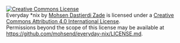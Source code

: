 <a rel="license" href="http://creativecommons.org/licenses/by/4.0/"><img alt="Creative Commons License" style="border-width:0" src="https://i.creativecommons.org/l/by/4.0/88x31.png" /></a><br /><span xmlns:dct="http://purl.org/dc/terms/" property="dct:title">Everyday *nix</span> by <a xmlns:cc="http://creativecommons.org/ns#" href="https://github.com/mohsend/everyday-nix" property="cc:attributionName" rel="cc:attributionURL">Mohsen Dastjerdi Zade</a> is licensed under a <a rel="license" href="http://creativecommons.org/licenses/by/4.0/">Creative Commons Attribution 4.0 International License</a>.<br />Permissions beyond the scope of this license may be available at <a xmlns:cc="http://creativecommons.org/ns#" href="https://github.com/mohsend/everyday-nix/LICENSE.md" rel="cc:morePermissions">https://github.com/mohsend/everyday-nix/LICENSE.md</a>.
